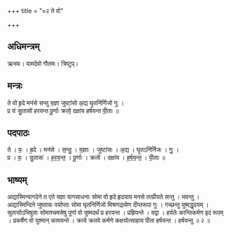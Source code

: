 +++
title = "०२ ते वो"

+++
## अधिमन्त्रम्
ऋभवः। वामदेवो गौतमः। त्रिष्टुप्।

## मन्त्रः
ते वो॑ हृ॒दे मन॑से सन्तु य॒ज्ञा जुष्टा॑सो अ॒द्य घृ॒तनि॑र्णिजो गुः ।  
प्र वः॑ सु॒तासो॑ हरयन्त पू॒र्णाः क्रत्वे॒ दक्षा॑य हर्षयन्त पी॒ताः ॥

## पदपाठः
ते । वः॒ । ह्र॒दे । मन॑से । स॒न्तु॒ । य॒ज्ञाः । जुष्टा॑सः । अ॒द्य । घृ॒तऽनि॑र्निजः । गुः॒ ।  
प्र । वः॒ । सु॒तासः॑ । ह॒र॒य॒न्त॒ । पू॒र्णाः । क्रत्वे॑ । दक्षा॑य । ह॒र्ष॒य॒न्त॒ । पी॒ताः ॥

## भाष्यम्
अद्यास्मिन्यागदेने त एते यज्ञा यागसाधनाः सोमा वो हृदे हृदयाय मनसे तत्प्रीयते सन्तु । भवन्तु । अद्यास्मिन्दिने जुष्तासः पर्याप्ताः सोमा घृतनिर्णिजो मिश्रणद्रव्येण दीप्तरूपा गुः । गच्छन्तु युष्मद्धृदयम् । सुतासोऽभिषुताः सोमाश्चमसेषु पूर्णा वो युष्मदर्थं प्र हरयन्त । प्रह्रियन्ते । यद्वा । हर्यतेः कान्तिकर्मण इदं रूपम् । प्रकर्षेण वो युश्मान् कामयन्ते । क्रत्वे क्रतवे कर्मणे कक्षयोत्साहाय पीता हर्षयन्त । हर्षयन्तु ॥ २ ॥